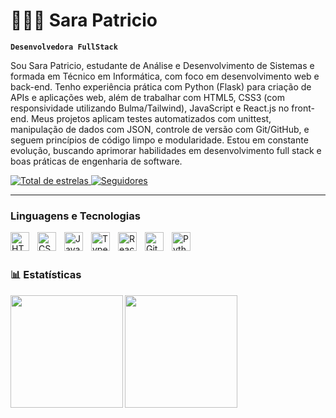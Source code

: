 # 👩🏻‍💻 Sara Patricio

**`Desenvolvedora FullStack`**

Sou Sara Patricio, estudante de Análise e Desenvolvimento de Sistemas e formada em Técnico em Informática, com foco em desenvolvimento web e back-end. Tenho experiência prática com Python (Flask) para criação de APIs e aplicações web, além de trabalhar com HTML5, CSS3 (com responsividade utilizando Bulma/Tailwind), JavaScript e React.js no front-end. Meus projetos aplicam testes automatizados com unittest, manipulação de dados com JSON, controle de versão com Git/GitHub, e seguem princípios de código limpo e modularidade. Estou em constante evolução, buscando aprimorar habilidades em desenvolvimento full stack e boas práticas de engenharia de software.

<p align="left">
    <a href="https://github.com/Saaxzq">
        <img 
            alt="Total de estrelas" 
            title="Total de estrelas GitHub" 
            src="https://custom-icon-badges.demolab.com/github/stars/Saaxzq?color=55960c&style=for-the-badge&labelColor=488207&logo=star&label=estrelas"
        />
    </a>
    <a href="https://github.com/Saaxzq?tab=followers">
        <img 
            alt="Seguidores" 
            title="Me siga no GitHub" 
            src="https://custom-icon-badges.demolab.com/github/followers/Saaxzq?color=236ad3&labelColor=1155ba&style=for-the-badge&logo=github&label=Seguidores&logoColor=white"
        />
    </a>
</p>

---

### Linguagens e Tecnologias

<img 
    align="left" 
    alt="HTML"
    title="HTML" 
    width="30px" 
    style="padding-right: 10px;" 
    src="https://cdn.jsdelivr.net/gh/devicons/devicon@latest/icons/html5/html5-original.svg" 
/>
<img 
    align="left" 
    alt="CSS" 
    title="CSS"
    width="30px" 
    style="padding-right: 10px;" 
    src="https://cdn.jsdelivr.net/gh/devicons/devicon@latest/icons/css3/css3-original.svg" 
/>
<img 
    align="left" 
    alt="JavaScript" 
    title="JavaScript"
    width="30px" 
    style="padding-right: 10px;" 
    src="https://cdn.jsdelivr.net/gh/devicons/devicon@latest/icons/javascript/javascript-original.svg" 
/>
<img 
    align="left" 
    alt="TypeScript"
    title="TypeScript" 
    width="30px" 
    style="padding-right: 10px;" 
    src="https://cdn.jsdelivr.net/gh/devicons/devicon@latest/icons/typescript/typescript-original.svg" 
/>
<img 
    align="left" 
    alt="React"
    title="React" 
    width="30px" 
    style="padding-right: 10px;" 
    src="https://cdn.jsdelivr.net/gh/devicons/devicon@latest/icons/react/react-original.svg" 
/>
<img 
    align="left" 
    alt="Git" 
    title="Git"
    width="30px" 
    style="padding-right: 10px;" 
    src="https://cdn.jsdelivr.net/gh/devicons/devicon@latest/icons/git/git-original.svg" 
/>
<img 
    align="left" 
    alt="Python" 
    title="Python"
    width="30px" 
    style="padding-right: 10px;" 
    src="https://cdn.jsdelivr.net/gh/devicons/devicon@latest/icons/python/python-original.svg" 
/>

<br/>
<br/>

### 📊 Estatísticas

<img align="left" height="180" src="https://github-readme-stats.vercel.app/api?username=Saaxzq&show_icons=true&theme=material-palenight&include_all_commits=true&locale=pt-br" />
<img align="left" height="180" src="https://github-readme-stats.vercel.app/api/top-langs/?username=Saaxzq&theme=material-palenight&layout=compact&custom_title=Tecnologias&langs_count=9" />
